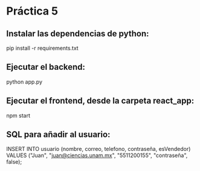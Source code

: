 # Práctica 5
## Instalar las dependencias de python:

pip install -r requirements.txt


## Ejecutar el backend:

python app.py


## Ejecutar el frontend, desde la carpeta react_app:

npm start



## SQL para añadir al usuario:

INSERT INTO usuario (nombre, correo, telefono, contraseña, esVendedor) VALUES ("Juan", "juan@ciencias.unam.mx", "5511200155", "contraseña", false);